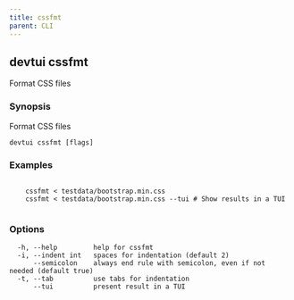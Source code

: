 ```yaml
---
title: cssfmt
parent: CLI
---
```


## devtui cssfmt

Format CSS files

### Synopsis

Format CSS files

```
devtui cssfmt [flags]
```

### Examples

```

	cssfmt < testdata/bootstrap.min.css
	cssfmt < testdata/bootstrap.min.css --tui # Show results in a TUI
	
```

### Options

```
  -h, --help         help for cssfmt
  -i, --indent int   spaces for indentation (default 2)
      --semicolon    always end rule with semicolon, even if not needed (default true)
  -t, --tab          use tabs for indentation
      --tui          present result in a TUI
```
